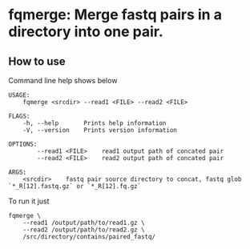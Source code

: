 # fqmerge: Merge fastq pairs in a directory into one pair.

## How to use

Command line help shows below

```shell
USAGE:
    fqmerge <srcdir> --read1 <FILE> --read2 <FILE>

FLAGS:
    -h, --help       Prints help information
    -V, --version    Prints version information

OPTIONS:
        --read1 <FILE>    read1 output path of concated pair
        --read2 <FILE>    read2 output path of concated pair

ARGS:
    <srcdir>    fastq pair source directory to concat, fastq glob `*_R[12].fastq.gz` or `*_R[12].fq.gz`
```

To run it just

```shell
fqmerge \
    --read1 /output/path/to/read1.gz \
    --read2 /output/path/to/read2.gz \
    /src/directory/contains/paired_fastq/
```
